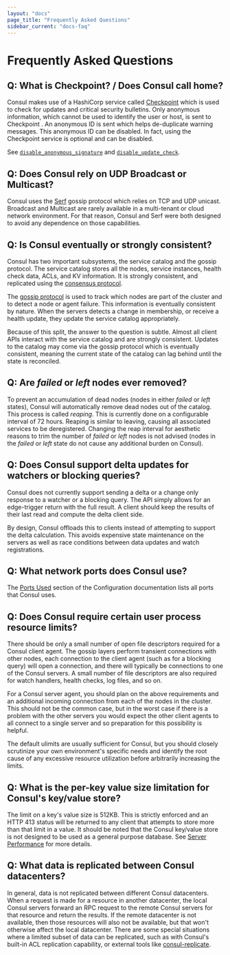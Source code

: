 ```yaml
---
layout: "docs"
page_title: "Frequently Asked Questions"
sidebar_current: "docs-faq"
---
```


# Frequently Asked Questions

## Q: What is Checkpoint? / Does Consul call home?

Consul makes use of a HashiCorp service called [Checkpoint](http://checkpoint.hashicorp.com)
which is used to check for updates and critical security bulletins.
Only anonymous information, which cannot be used to identify the user or host, is
sent to Checkpoint . An anonymous ID is sent which helps de-duplicate warning messages.
This anonymous ID can be disabled. In fact, using the Checkpoint service is optional
and can be disabled.

See [`disable_anonymous_signature`](/docs/agent/options.html#disable_anonymous_signature)
and [`disable_update_check`](/docs/agent/options.html#disable_update_check).

## Q: Does Consul rely on UDP Broadcast or Multicast?

Consul uses the [Serf](https://www.serf.io) gossip protocol which relies on
TCP and UDP unicast. Broadcast and Multicast are rarely available in a multi-tenant
or cloud network environment. For that reason, Consul and Serf were both
designed to avoid any dependence on those capabilities.

## Q: Is Consul eventually or strongly consistent?

Consul has two important subsystems, the service catalog and the gossip protocol.
The service catalog stores all the nodes, service instances, health check data,
ACLs, and KV information. It is strongly consistent, and replicated
using the [consensus protocol](/docs/internals/consensus.html).

The [gossip protocol](/docs/internals/gossip.html) is used to track which
nodes are part of the cluster and to detect a node or agent failure. This information
is eventually consistent by nature. When the servers detects a change in membership,
or receive a health update, they update the service catalog appropriately.

Because of this split, the answer to the question is subtle. Almost all client APIs
interact with the service catalog and are strongly consistent. Updates to the
catalog may come via the gossip protocol which is eventually consistent, meaning
the current state of the catalog can lag behind until the state is reconciled.

## Q: Are _failed_ or _left_ nodes ever removed?

To prevent an accumulation of dead nodes (nodes in either _failed_ or _left_
states), Consul will automatically remove dead nodes out of the catalog. This
process is called _reaping_. This is currently done on a configurable
interval of 72 hours. Reaping is similar to leaving, causing all associated
services to be deregistered. Changing the reap interval for aesthetic
reasons to trim the number of _failed_ or _left_ nodes is not advised (nodes
in the _failed_ or _left_ state do not cause any additional burden on
Consul).

## Q: Does Consul support delta updates for watchers or blocking queries?

Consul does not currently support sending a delta or a change only response
to a watcher or a blocking query. The API simply allows for an edge-trigger
return with the full result. A client should keep the results of their last
read and compute the delta client side.

By design, Consul offloads this to clients instead of attempting to support
the delta calculation. This avoids expensive state maintenance on the servers
as well as race conditions between data updates and watch registrations.

## Q: What network ports does Consul use?

The [Ports Used](https://www.consul.io/docs/agent/options.html#ports) section of the Configuration documentation lists all ports that Consul uses.

## Q: Does Consul require certain user process resource limits?

There should be only a small number of open file descriptors required for a
Consul client agent. The gossip layers perform transient connections with
other nodes, each connection to the client agent (such as for a blocking
query) will open a connection, and there will typically be connections to one
of the Consul servers. A small number of file descriptors are also required
for watch handlers, health checks, log files, and so on.

For a Consul server agent, you should plan on the above requirements and
an additional incoming connection from each of the nodes in the cluster. This
should not be the common case, but in the worst case if there is a problem
with the other servers you would expect the other client agents to all
connect to a single server and so preparation for this possibility is helpful.

The default ulimits are usually sufficient for Consul, but you should closely
scrutinize your own environment's specific needs and identify the root cause
of any excessive resource utilization before arbitrarily increasing the limits.

## Q: What is the per-key value size limitation for Consul's key/value store?

The limit on a key's value size is 512KB. This is strictly enforced and an
HTTP 413 status will be returned to any client that attempts to store more
than that limit in a value. It should be noted that the Consul key/value store
is not designed to be used as a general purpose database. See
[Server Performance](/docs/install/performance.html) for more details.

## Q: What data is replicated between Consul datacenters?

In general, data is not replicated between different Consul datacenters. When a
request is made for a resource in another datacenter, the local Consul servers forward
an RPC request to the remote Consul servers for that resource and return the results.
If the remote datacenter is not available, then those resources will also not be
available, but that won't otherwise affect the local datacenter. There are some special
situations where a limited subset of data can be replicated, such as with Consul's built-in
ACL replication capability, or
external tools like [consul-replicate](https://github.com/hashicorp/consul-replicate).

